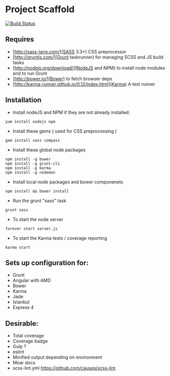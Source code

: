 Project Scaffold
================

[![Build Status](https://travis-ci.org/craigdallimore/project-template.png?branch=master)](https://travis-ci.org/craigdallimore/project-template)

Requires
--------

- [http://sass-lang.com/](SASS 3.3+) CSS preprocessor
- [http://gruntjs.com/](Grunt taskrunner) for managing SCSS and JS build tasks
- [http://nodejs.org/download/](NodeJS and NPM) to install node modules and to run Grunt
- [http://bower.io/](Bower) to fetch browser deps
- [http://karma-runner.github.io/0.12/index.html](Karma) A test runner

Installation
------------

- Install nodeJS and NPM if they are not already installed:

` yum install nodejs npm `

- Install these gems ( used for CSS preprocessing )

` gem install sass compass `

- Install these global node packages

```
npm install -g bower
npm install -g grunt-cli
npm install -g karma
npm install -g nodemon
```

- Install local node packages and bower componenets

` npm install && bower install `

- Run the grunt "sass" task

` grunt sass `

- To start the node server

` forever start server.js `

- To start the Karma tests / coverage reporting

` karma start `

Sets up configuration for:
--------------------------

- Grunt
- Angular with AMD
- Bower
- Karma
- Jade
- Istanbul
- Express 4

Desirable:
----------

- Total coverage
- Coverage badge
- Gulp ?
- eslint
- Minified output depending on environment
- Moar docs
- scss-lint.yml https://github.com/causes/scss-lint

